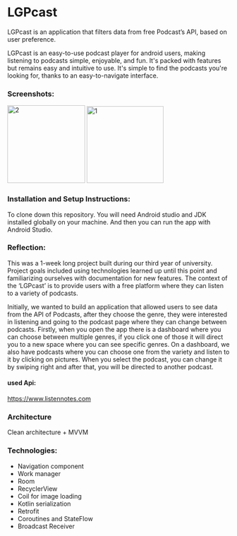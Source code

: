# LGPcast

LGPcast is an application that filters data from free Podcast’s API, based on user preference.

LGPcast is an easy-to-use podcast player for android users, making listening to podcasts simple, enjoyable, and fun. It's packed with features but remains easy and intuitive to use. It's simple to find the podcasts you're looking for, thanks to an easy-to-navigate interface.


### Screenshots: 
<img width="176" alt="2" src="https://user-images.githubusercontent.com/60490214/175763801-f968b468-6c38-4825-af00-a1532aa1e9e5.png"> <img width="174" alt="1" src="https://user-images.githubusercontent.com/60490214/175763797-ec5bea0f-e348-4259-ab68-791eaa218932.png"> 


### Installation and Setup Instructions:

To clone down this repository. 
You will need Android studio and JDK installed globally on your machine.
And then you can run the app with Android Studio.

### Reflection:

This was a 1-week long project built during our third year of university. Project goals included using technologies learned up until this point and familiarizing ourselves with documentation for new features. The context of the ‘LGPcast’ is to provide users with a free platform where they can listen to a variety of podcasts.

Initially, we wanted to build an application that allowed users to see data from the API of Podcasts, after they choose the genre, they were interested in listening and going to the podcast page where they can change between podcasts. Firstly, when you open the app there is a dashboard where you can choose between multiple genres, if you click one of those it will direct you to a new space where you can see specific genres. On a dashboard, we also have podcasts where you can choose one from the variety and listen to it by clicking on pictures. When you select the podcast, you can change it by swiping right and after that, you will be directed to another podcast.


#### used Api:
https://www.listennotes.com

### Architecture
Clean architecture + MVVM


### Technologies:
- Navigation component
- Work manager
- Room
- RecyclerView
- Coil for image loading
- Kotlin serialization
- Retrofit
- Coroutines and StateFlow
- Broadcast Receiver
